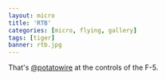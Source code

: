 ```yaml
---
layout: micro
title: 'RTB'
categories: [micro, flying, gallery]
tags: [tiger]
banner: rtb.jpg
--- 
```


That's [@potatowire](http://twitter.com/potatowire) at the controls of the F-5.
